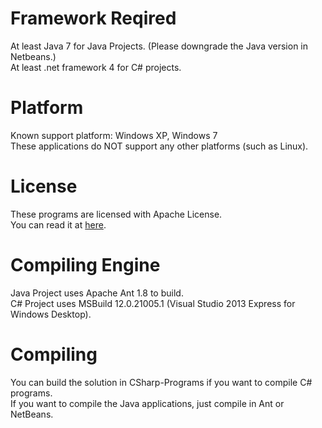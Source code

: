 <!-- 
   Copyright (C) 2011-2014 AC Inc. (Andy Cheung)

   Licensed under the Apache License, Version 2.0 (the "License");
   you may not use this file except in compliance with the License.
   You may obtain a copy of the License at

       http://www.apache.org/licenses/LICENSE-2.0

   Unless required by applicable law or agreed to in writing, software
   distributed under the License is distributed on an "AS IS" BASIS,
   WITHOUT WARRANTIES OR CONDITIONS OF ANY KIND, either express or implied.
   See the License for the specific language governing permissions and
   limitations under the License.
-->


Framework Reqired
============
At least Java 7 for Java Projects. (Please downgrade the Java version in Netbeans.)<br>
At least .net framework 4 for C# projects.

Platform
============
Known support platform: Windows XP, Windows 7<br>
These applications do NOT support any other platforms (such as Linux).<br>

License
============
These programs are licensed with Apache License.<br>
You can read it at <a href="https://github.com/win120a/ACClassRoomUtil/blob/master/LICENSE">here</a>.

Compiling Engine
=========
Java Project uses Apache Ant 1.8 to build.<br>
C# Project uses MSBuild 12.0.21005.1 (Visual Studio 2013 Express for Windows Desktop).

Compiling
==========
You can build the solution in CSharp-Programs if you want to compile C# programs.<br>
If you want to compile the Java applications, just compile in Ant or NetBeans.

